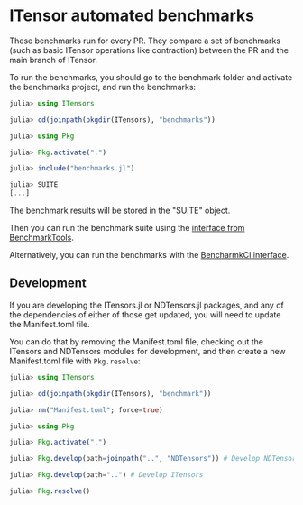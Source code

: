 # ITensor automated benchmarks

These benchmarks run for every PR. They compare a set of benchmarks (such as basic ITensor operations like contraction) between the PR and the main branch of ITensor.

To run the benchmarks, you should go to the benchmark folder and activate the benchmarks project, and run the benchmarks:
```julia
julia> using ITensors

julia> cd(joinpath(pkgdir(ITensors), "benchmarks"))

julia> using Pkg

julia> Pkg.activate(".")

julia> include("benchmarks.jl")

julia> SUITE
[...]
```
The benchmark results will be stored in the "SUITE" object.

Then you can run the benchmark suite using the [interface from BenchmarkTools](https://juliaci.github.io/BenchmarkTools.jl/stable/manual/#Tuning-and-running-a-BenchmarkGroup).

Alternatively, you can run the benchmarks with the [BencharmkCI interface](https://github.com/tkf/BenchmarkCI.jl#running-benchmarkci-interactively=).

## Development

If you are developing the ITensors.jl or NDTensors.jl packages, and any of the dependencies of either of those get updated, you will need to update the Manifest.toml file.

You can do that by removing the Manifest.toml file, checking out the ITensors and NDTensors modules for development, and then create a new Manifest.toml file with `Pkg.resolve`:
```julia
julia> using ITensors

julia> cd(joinpath(pkgdir(ITensors), "benchmark"))

julia> rm("Manifest.toml"; force=true)

julia> using Pkg

julia> Pkg.activate(".")

julia> Pkg.develop(path=joinpath("..", "NDTensors")) # Develop NDTensors

julia> Pkg.develop(path="..") # Develop ITensors

julia> Pkg.resolve()
```
